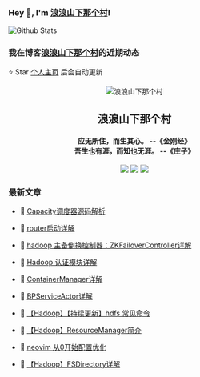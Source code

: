 ### Hey 👋, I'm [浪浪山下那个村](https://blog.zeekling.cn)! 

![Github Stats](https://github-readme-stats-zeekling.vercel.app/api?username=zeekling&show_icons=true) 

### 我在博客[浪浪山下那个村](https://blog.zeekling.cn)的近期动态
⭐️ Star [个人主页](https://github.com/zeekling) 后会自动更新

<p align="center"><img alt="浪浪山下那个村" src="https://pan.zeekling.cn/zeekling/blog/logo.th.png"></p><h2 align="center"> 浪浪山下那个村 </h2>

<h4 align="center">应无所住，而生其心。 --《金刚经》<br>吾生也有涯，而知也无涯。 --《庄子》</h4>
<p align="center"><a title="浪浪山下那个村" target="_blank" href="https://github.com/zeekling/zeekling"><img src="https://img.shields.io/github/last-commit/zeekling/zeekling.svg?style=flat-square&color=FF9900"></a>
<a title="GitHub repo size in bytes" target="_blank" href="https://github.com/zeekling/zeekling"><img src="https://img.shields.io/github/repo-size/zeekling/zeekling.svg?style=flat-square"></a>
<a title="Hits" target="_blank" href="https://github.com/zeekling/hits"><img src="https://hits.b3log.org/zeekling/zeekling.svg"></a></p>

### 最新文章

* 📝 [Capacity调度器源码解析](https://blog.zeekling.cn/articles/2024/11/04/1730651036031.html) 
 
* 📝 [router启动详解](https://blog.zeekling.cn/articles/2024/10/10/1728489800030.html) 
 
* 📝 [hadoop 主备倒换控制器：ZKFailoverController详解](https://blog.zeekling.cn/articles/2024/09/22/1727020126114.html) 
 
* 📝 [Hadoop 认证模块详解](https://blog.zeekling.cn/articles/2024/09/01/1725189985754.html) 
 
* 📝 [ContainerManager详解](https://blog.zeekling.cn/articles/2024/08/01/1722441976767.html) 
 
* 📝 [BPServiceActor详解](https://blog.zeekling.cn/articles/2024/07/21/1721572490580.html) 
 
* 📝 [【Hadoop】【持续更新】hdfs 常见命令](https://blog.zeekling.cn/articles/2023/11/29/1701269553962.html) 
 
* 📝 [【Hadoop】ResourceManager简介](https://blog.zeekling.cn/articles/2023/11/25/1700923678066.html) 
 
* 📝 [neovim 从0开始配置优化](https://blog.zeekling.cn/articles/2024/06/09/1717863829147.html) 
 
* 📝 [【Hadoop】FSDirectory详解](https://blog.zeekling.cn/articles/2024/03/31/1711889420931.html) 
 




